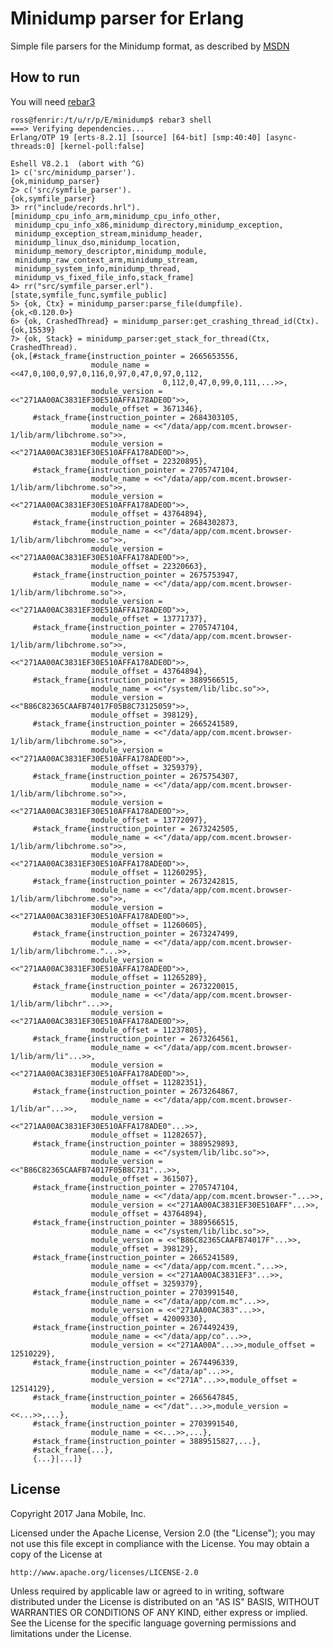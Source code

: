 # Minidump parser for Erlang

Simple file parsers for the Minidump format, as described by
[MSDN](https://msdn.microsoft.com/en-us/library/windows/desktop/ms680378(v=vs.85).aspx)

## How to run

You will need [rebar3](https://www.rebar3.org/)

    ross@fenrir:/t/u/r/p/E/minidump$ rebar3 shell
    ===> Verifying dependencies...
    Erlang/OTP 19 [erts-8.2.1] [source] [64-bit] [smp:40:40] [async-threads:0] [kernel-poll:false]

    Eshell V8.2.1  (abort with ^G)
    1> c('src/minidump_parser').
    {ok,minidump_parser}
    2> c('src/symfile_parser').
    {ok,symfile_parser}
    3> rr("include/records.hrl").
    [minidump_cpu_info_arm,minidump_cpu_info_other,
     minidump_cpu_info_x86,minidump_directory,minidump_exception,
     minidump_exception_stream,minidump_header,
     minidump_linux_dso,minidump_location,
     minidump_memory_descriptor,minidump_module,
     minidump_raw_context_arm,minidump_stream,
     minidump_system_info,minidump_thread,
     minidump_vs_fixed_file_info,stack_frame]
    4> rr("src/symfile_parser.erl").
    [state,symfile_func,symfile_public]
    5> {ok, Ctx} = minidump_parser:parse_file(dumpfile).
    {ok,<0.120.0>}
    6> {ok, CrashedThread} = minidump_parser:get_crashing_thread_id(Ctx).
    {ok,15539}
    7> {ok, Stack} = minidump_parser:get_stack_for_thread(Ctx, CrashedThread).
    {ok,[#stack_frame{instruction_pointer = 2665653556,
                      module_name = <<47,0,100,0,97,0,116,0,97,0,47,0,97,0,112,
                                      0,112,0,47,0,99,0,111,...>>,
                      module_version = <<"271AA00AC3831EF30E510AFFA178ADE0D">>,
                      module_offset = 3671346},
         #stack_frame{instruction_pointer = 2684303105,
                      module_name = <<"/data/app/com.mcent.browser-1/lib/arm/libchrome.so">>,
                      module_version = <<"271AA00AC3831EF30E510AFFA178ADE0D">>,
                      module_offset = 22320895},
         #stack_frame{instruction_pointer = 2705747104,
                      module_name = <<"/data/app/com.mcent.browser-1/lib/arm/libchrome.so">>,
                      module_version = <<"271AA00AC3831EF30E510AFFA178ADE0D">>,
                      module_offset = 43764894},
         #stack_frame{instruction_pointer = 2684302873,
                      module_name = <<"/data/app/com.mcent.browser-1/lib/arm/libchrome.so">>,
                      module_version = <<"271AA00AC3831EF30E510AFFA178ADE0D">>,
                      module_offset = 22320663},
         #stack_frame{instruction_pointer = 2675753947,
                      module_name = <<"/data/app/com.mcent.browser-1/lib/arm/libchrome.so">>,
                      module_version = <<"271AA00AC3831EF30E510AFFA178ADE0D">>,
                      module_offset = 13771737},
         #stack_frame{instruction_pointer = 2705747104,
                      module_name = <<"/data/app/com.mcent.browser-1/lib/arm/libchrome.so">>,
                      module_version = <<"271AA00AC3831EF30E510AFFA178ADE0D">>,
                      module_offset = 43764894},
         #stack_frame{instruction_pointer = 3889566515,
                      module_name = <<"/system/lib/libc.so">>,
                      module_version = <<"B86C82365CAAFB74017F05B8C73125059">>,
                      module_offset = 398129},
         #stack_frame{instruction_pointer = 2665241589,
                      module_name = <<"/data/app/com.mcent.browser-1/lib/arm/libchrome.so">>,
                      module_version = <<"271AA00AC3831EF30E510AFFA178ADE0D">>,
                      module_offset = 3259379},
         #stack_frame{instruction_pointer = 2675754307,
                      module_name = <<"/data/app/com.mcent.browser-1/lib/arm/libchrome.so">>,
                      module_version = <<"271AA00AC3831EF30E510AFFA178ADE0D">>,
                      module_offset = 13772097},
         #stack_frame{instruction_pointer = 2673242505,
                      module_name = <<"/data/app/com.mcent.browser-1/lib/arm/libchrome.so">>,
                      module_version = <<"271AA00AC3831EF30E510AFFA178ADE0D">>,
                      module_offset = 11260295},
         #stack_frame{instruction_pointer = 2673242815,
                      module_name = <<"/data/app/com.mcent.browser-1/lib/arm/libchrome.so">>,
                      module_version = <<"271AA00AC3831EF30E510AFFA178ADE0D">>,
                      module_offset = 11260605},
         #stack_frame{instruction_pointer = 2673247499,
                      module_name = <<"/data/app/com.mcent.browser-1/lib/arm/libchrome."...>>,
                      module_version = <<"271AA00AC3831EF30E510AFFA178ADE0D">>,
                      module_offset = 11265289},
         #stack_frame{instruction_pointer = 2673220015,
                      module_name = <<"/data/app/com.mcent.browser-1/lib/arm/libchr"...>>,
                      module_version = <<"271AA00AC3831EF30E510AFFA178ADE0D">>,
                      module_offset = 11237805},
         #stack_frame{instruction_pointer = 2673264561,
                      module_name = <<"/data/app/com.mcent.browser-1/lib/arm/li"...>>,
                      module_version = <<"271AA00AC3831EF30E510AFFA178ADE0D">>,
                      module_offset = 11282351},
         #stack_frame{instruction_pointer = 2673264867,
                      module_name = <<"/data/app/com.mcent.browser-1/lib/ar"...>>,
                      module_version = <<"271AA00AC3831EF30E510AFFA178ADE0"...>>,
                      module_offset = 11282657},
         #stack_frame{instruction_pointer = 3889529893,
                      module_name = <<"/system/lib/libc.so">>,
                      module_version = <<"B86C82365CAAFB74017F05B8C731"...>>,
                      module_offset = 361507},
         #stack_frame{instruction_pointer = 2705747104,
                      module_name = <<"/data/app/com.mcent.browser-"...>>,
                      module_version = <<"271AA00AC3831EF30E510AFF"...>>,
                      module_offset = 43764894},
         #stack_frame{instruction_pointer = 3889566515,
                      module_name = <<"/system/lib/libc.so">>,
                      module_version = <<"B86C82365CAAFB74017F"...>>,
                      module_offset = 398129},
         #stack_frame{instruction_pointer = 2665241589,
                      module_name = <<"/data/app/com.mcent."...>>,
                      module_version = <<"271AA00AC3831EF3"...>>,
                      module_offset = 3259379},
         #stack_frame{instruction_pointer = 2703991540,
                      module_name = <<"/data/app/com.mc"...>>,
                      module_version = <<"271AA00AC383"...>>,
                      module_offset = 42009330},
         #stack_frame{instruction_pointer = 2674492439,
                      module_name = <<"/data/app/co"...>>,
                      module_version = <<"271AA00A"...>>,module_offset = 12510229},
         #stack_frame{instruction_pointer = 2674496339,
                      module_name = <<"/data/ap"...>>,
                      module_version = <<"271A"...>>,module_offset = 12514129},
         #stack_frame{instruction_pointer = 2665647845,
                      module_name = <<"/dat"...>>,module_version = <<...>>,...},
         #stack_frame{instruction_pointer = 2703991540,
                      module_name = <<...>>,...},
         #stack_frame{instruction_pointer = 3889515827,...},
         #stack_frame{...},
         {...}|...]}

## License

Copyright 2017 Jana Mobile, Inc.

Licensed under the Apache License, Version 2.0 (the "License");
you may not use this file except in compliance with the License.
You may obtain a copy of the License at

    http://www.apache.org/licenses/LICENSE-2.0

Unless required by applicable law or agreed to in writing, software
distributed under the License is distributed on an "AS IS" BASIS,
WITHOUT WARRANTIES OR CONDITIONS OF ANY KIND, either express or implied.
See the License for the specific language governing permissions and
limitations under the License.
